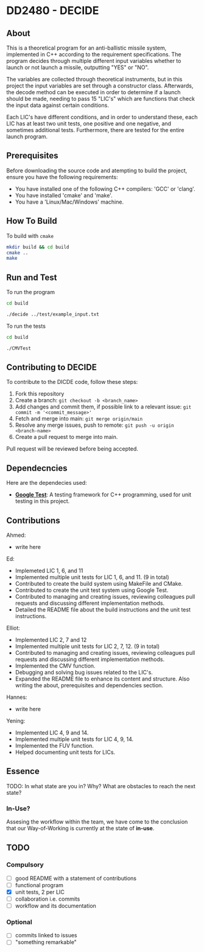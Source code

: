 # DD2480 - DECIDE

## About

This is a theoretical program for an anti-ballistic missile system, implemented in C++ according to the requirement specifications. The program decides through multiple different input variables whether to launch or not launch a missile, outputting "YES" or "NO".

The variables are collected through theoretical instruments, but in this project the input variables are set through a constructor class. Afterwards, the decode method can be executed in order to determine if a launch should be made, needing to pass 15 "LIC's" which are functions that check the input data against certain conditions.

Each LIC's have different conditions, and in order to understand these, each LIC has at least two unit tests, one positive and one negative, and sometimes additional tests. Furthermore, there are tested for the entire launch program.

## Prerequisites

Before downloading the source code and atempting to build the project, ensure you have the following requirements:

* You have installed one of the following C++ compilers: 'GCC' or 'clang'.
* You have installed 'cmake' and 'make'.
* You have a 'Linux/Mac/Windows' machine.

## How To Build

To build with `cmake`

```bash
mkdir build && cd build
cmake ..
make
```

## Run and Test

To run the program

```bash
cd build
```

```bash
./decide ../test/example_input.txt
```

To run the tests

```bash
cd build
```

```bash
./CMVTest
```

## Contributing to DECIDE

To contribute to the DICDE code, follow these steps:

1. Fork this repository
2. Create a branch: `git checkout -b <branch_name>`
3. Add changes and commit them, if possible link to a relevant issue: `git commit -m '<commit_message>'`
4. Fetch and merge into main: `git merge origin/main`
5. Resolve any merge issues, push to remote: `git push -u origin <branch-name>`
6. Create a pull request to merge into main.

Pull request will be reviewed before being accepted.

## Dependecncies

Here are the dependecies used:

* [**Google Test**](https://google.github.io/googletest/primer.html): A testing framework for C++ programming, used for unit testing in this project.

## Contributions

Ahmed:

* write here

Ed:

* Implemeted LIC 1, 6, and 11
* Implemented multiple unit tests for LIC 1, 6, and 11. (9 in total)
* Contributed to create the build system using MakeFile and CMake.
* Contributed to create the unit test system using Google Test.
* Contributed to managing and creating issues, reviewing colleagues pull requests and discussing different implementation methods.
* Detailed the README file about the build instructions and the unit test instructions.

Elliot:

* Implemented LIC 2, 7 and 12
* Implemented multiple unit tests for LIC 2, 7, 12. (9 in total)
* Contributed to managing and creating issues, reviewing colleagues pull requests and discussing different implementation methods.
* Implemented the CMV function.
* Debugging and solving bug issues related to the LIC's.
* Expanded the README file to enhance its content and structure. Also writing the about, prerequisites and dependencies section.

Hannes:

* write here

Yening:

* Implemented LIC 4, 9 and 14.
* Implemented multiple unit tests for LIC 4, 9, 14.
* Implemented the FUV function.
* Helped documenting unit tests for LICs.

## Essence

TODO:
In what state are you in? Why? What are obstacles to reach the next state?

### In-Use?

Assesing the workflow within the team, we have come to the conclusion that our Way-of-Working is currently at the state of **in-use**.

## TODO

### Compulsory

* [ ] good README with a statement of contributions
* [ ] functional program
* [x] unit tests, 2 per LIC
* [ ] collaboration i.e. commits
* [ ] workflow and its documentation

### Optional

* [ ] commits linked to issues
* [ ] "something remarkable"
